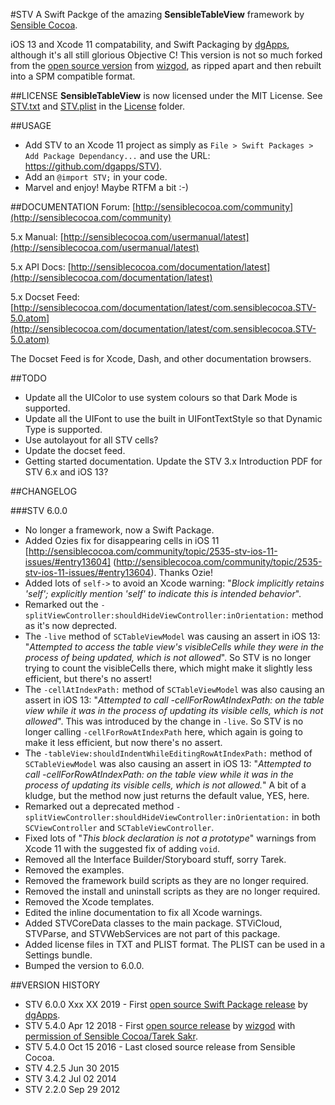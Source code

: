 #STV
A Swift Packge of the amazing **SensibleTableView** framework by [Sensible Cocoa](http://sensiblecocoa.com/).

iOS 13 and Xcode 11 compatability, and Swift Packaging by [dgApps](http://dgapps.ie/), although it's all still glorious Objective C! This version is not so much forked from the [open source version](https://github.com/wizgod/STV) from [wizgod](https://github.com/wizgod), as ripped apart and then rebuilt into a SPM compatible format.

##LICENSE
**SensibleTableView** is now licensed under the MIT License. See [STV.txt](License/STV.txt) and [STV.plist](License/STV.plist) in the [License](License/) folder.

##USAGE
* Add STV to an Xcode 11 project as simply as `File > Swift Packages >  Add Package Dependancy...` and use the URL: [https://github.com/dgapps/STV)](https://github.com/dgapps/STV).
* Add an `@import STV;` in your code.
* Marvel and enjoy! Maybe RTFM a bit :-)
 

##DOCUMENTATION
Forum: [http://sensiblecocoa.com/community](http://sensiblecocoa.com/community)

5.x Manual: [http://sensiblecocoa.com/usermanual/latest](http://sensiblecocoa.com/usermanual/latest)

5.x API Docs: [http://sensiblecocoa.com/documentation/latest](http://sensiblecocoa.com/documentation/latest)

5.x Docset Feed: [http://sensiblecocoa.com/documentation/latest/com.sensiblecocoa.STV-5.0.atom](http://sensiblecocoa.com/documentation/latest/com.sensiblecocoa.STV-5.0.atom)  
  
  The Docset Feed is for Xcode, Dash, and other documentation browsers.

##TODO
* Update all the UIColor to use system colours so that Dark Mode is supported.
* Update all the UIFont to use the built in UIFontTextStyle so that Dynamic Type is supported.
* Use autolayout for all STV cells?
* Update the docset feed.
* Getting started documentation. Update the STV 3.x Introduction PDF for STV 6.x and iOS 13?

##CHANGELOG

###STV 6.0.0
* No longer a framework, now a Swift Package.
* Added Ozies fix for disappearing cells in iOS 11 [http://sensiblecocoa.com/community/topic/2535-stv-ios-11-issues/#entry13604] (http://sensiblecocoa.com/community/topic/2535-stv-ios-11-issues/#entry13604). Thanks Ozie!
* Added lots of `self->` to avoid an Xcode warning: "_Block implicitly retains 'self'; explicitly mention 'self' to indicate this is intended behavior_".
* Remarked out the `-splitViewController:shouldHideViewController:inOrientation:` method as it's now deprected.
* The `-live` method of `SCTableViewModel` was causing an assert in iOS 13: "_Attempted to access the table view's visibleCells while they were in the process of being updated, which is not allowed_". So STV is no longer trying to count the visibleCells there, which might make it slightly less efficient, but there's no assert!
* The `-cellAtIndexPath:` method of `SCTableViewModel` was also causing an assert in iOS 13: "_Attempted to call -cellForRowAtIndexPath: on the table view while it was in the process of updating its visible cells, which is not allowed_". This was introduced by the change in `-live`. So STV is no longer calling `-cellForRowAtIndexPath` here, which again is going to make it less efficient, but now there's no assert.
* The `-tableView:shouldIndentWhileEditingRowAtIndexPath:` method of  `SCTableViewModel` was also causing an assert in iOS 13: "_Attempted to call -cellForRowAtIndexPath: on the table view while it was in the process of updating its visible cells, which is not allowed._" A bit of a kludge, but the method now just returns the default value, YES, here.
* Remarked out a deprecated method `-splitViewController:shouldHideViewController:inOrientation:` in both `SCViewController` and `SCTableViewController`.
* Fixed lots of "_This block declaration is not a prototype_" warnings from Xcode 11 with the suggested fix of adding `void`.
* Removed all the Interface Builder/Storyboard stuff, sorry Tarek.
* Removed the examples.
* Removed the framework build scripts as they are no longer required.
* Removed the install and uninstall scripts as they are no longer required.
* Removed the Xcode templates.
* Edited the inline documentation to fix all Xcode warnings.
* Added STVCoreData classes to the main package. STViCloud, STVParse, and STVWebServices are not part of this package.
* Added license files in TXT and PLIST format. The PLIST can be used in a Settings bundle.
* Bumped the version to 6.0.0.

##VERSION HISTORY
* STV 6.0.0 Xxx XX 2019 - First [open source Swift Package release](https://github.com/dgapps/STV) by [dgApps](http://dgapps.ie/).  
* STV 5.4.0 Apr 12 2018 - First [open source release](https://github.com/wizgod/STV) by [wizgod](https://github.com/wizgod) with [permission of Sensible Cocoa/Tarek Sakr](http://sensiblecocoa.com/community/topic/2534-stv-on-github/#entry13576).  
* STV 5.4.0 Oct 15 2016 - Last closed source release from Sensible Cocoa.  
* STV 4.2.5 Jun 30 2015  
* STV 3.4.2 Jul 02 2014  
* STV 2.2.0 Sep 29 2012
